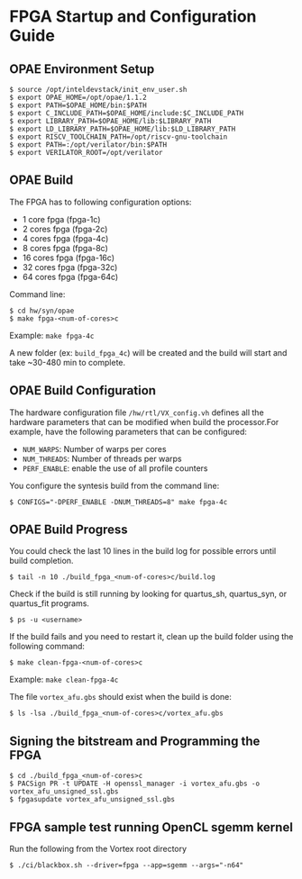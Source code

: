 # FPGA Startup and Configuration Guide 

OPAE Environment Setup
----------------------

    $ source /opt/inteldevstack/init_env_user.sh
    $ export OPAE_HOME=/opt/opae/1.1.2
    $ export PATH=$OPAE_HOME/bin:$PATH
    $ export C_INCLUDE_PATH=$OPAE_HOME/include:$C_INCLUDE_PATH
    $ export LIBRARY_PATH=$OPAE_HOME/lib:$LIBRARY_PATH
    $ export LD_LIBRARY_PATH=$OPAE_HOME/lib:$LD_LIBRARY_PATH
    $ export RISCV_TOOLCHAIN_PATH=/opt/riscv-gnu-toolchain
    $ export PATH=:/opt/verilator/bin:$PATH
    $ export VERILATOR_ROOT=/opt/verilator

OPAE Build
------------------

The FPGA has to following configuration options:
- 1 core fpga (fpga-1c)
- 2 cores fpga (fpga-2c)
- 4 cores fpga (fpga-4c)
- 8 cores fpga (fpga-8c)
- 16 cores fpga (fpga-16c)
- 32 cores fpga (fpga-32c)
- 64 cores fpga (fpga-64c)

Command line:

    $ cd hw/syn/opae
    $ make fpga-<num-of-cores>c

Example: `make fpga-4c`

A new folder (ex: `build_fpga_4c`) will be created and the build will start and take ~30-480 min to complete.


OPAE Build Configuration
------------------------

The hardware configuration file `/hw/rtl/VX_config.vh` defines all the hardware parameters that can be modified when build the processor.For example, have the following parameters that can be configured:
- `NUM_WARPS`:   Number of warps per cores
- `NUM_THREADS`: Number of threads per warps
- `PERF_ENABLE`: enable the use of all profile counters

You configure the syntesis build from the command line:

    $ CONFIGS="-DPERF_ENABLE -DNUM_THREADS=8" make fpga-4c

OPAE Build Progress
-------------------

You could check the last 10 lines in the build log for possible errors until build completion.

    $ tail -n 10 ./build_fpga_<num-of-cores>c/build.log

Check if the build is still running by looking for quartus_sh, quartus_syn, or quartus_fit programs.

    $ ps -u <username>


If the build fails and you need to restart it, clean up the build folder using the following command:

    $ make clean-fpga-<num-of-cores>c

Example: `make clean-fpga-4c`

The file `vortex_afu.gbs` should exist when the build is done:

    $ ls -lsa ./build_fpga_<num-of-cores>c/vortex_afu.gbs


Signing the bitstream and Programming the FPGA
----------------------------------------------

    $ cd ./build_fpga_<num-of-cores>c
    $ PACSign PR -t UPDATE -H openssl_manager -i vortex_afu.gbs -o vortex_afu_unsigned_ssl.gbs
    $ fpgasupdate vortex_afu_unsigned_ssl.gbs

FPGA sample test running OpenCL sgemm kernel
--------------------------------------------

Run the following from the Vortex root directory

    $ ./ci/blackbox.sh --driver=fpga --app=sgemm --args="-n64"

